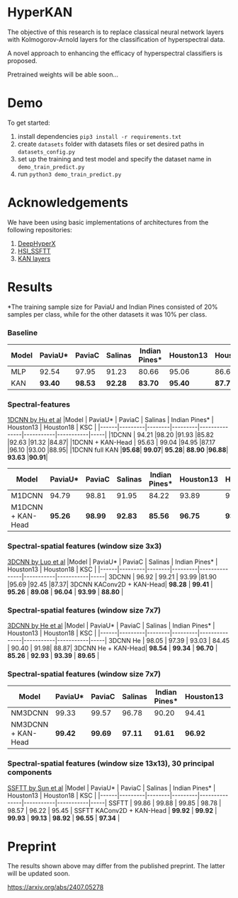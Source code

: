 # HyperKAN
The objective of this research is to replace classical neural network layers with Kolmogorov-Arnold layers for the 
classification of hyperspectral data.

A novel approach to enhancing the efficacy of hyperspectral classifiers is proposed.

Pretrained weights will be able soon...

# Demo

To get started:
1. install dependencies `pip3 install -r requirements.txt`
2. create `datasets` folder with datasets files or set desired paths in `datasets_config.py`
3. set up the training and test model and specify the dataset name in `demo_train_predict.py`
4. run `python3 demo_train_predict.py`

# Acknowledgements
We have been using basic implementations of architectures from the following repositories:

1) [DeepHyperX](https://github.com/nshaud/DeepHyperX)
2) [HSI_SSFTT](https://github.com/zgr6010/HSI_SSFTT)
3) [KAN layers](https://github.com/IvanDrokin/torch-conv-kan)

# Results

*The training sample size for PaviaU and Indian Pines consisted of 20% samples per class, while for the other datasets 
it was 10% per class.

### Baseline 

|Model | PaviaU* | PaviaC | Salinas | Indian Pines* | Houston13 | Houston18 | KSC |
|------|---------|--------|---------|---------------|-----------|-----------|-----|
|MLP|	92.54     |	97.95     |	91.23   |	80.66	    | 95.06	    | 86.62     |	81.84     |
|KAN| **93.40** |	**98.53**	|**92.28**|	**83.70**	| **95.40**	| **87.70**	| **88.65** |

### Spectral-features
[1DCNN by Hu et al](https://www.hindawi.com/journals/js/2015/258619/)
|Model | PaviaU* | PaviaC | Salinas | Indian Pines* | Houston13 | Houston18 | KSC |
|------|---------|--------|---------|---------------|-----------|-----------|-----|
|1DCNN            |	94.21	|98.20	|91.93	|85.82	|92.63	|91.32	|84.87|
|1DCNN + KAN-Head |	95.63 |	99.04	|94.95	|87.17	|96.10	|93.00	|88.95|
|1DCNN full KAN   |**95.68**|	**99.07**|	**95.28**|	**88.90**	|**96.88**|	**93.63**	|**90.91**|

|Model | PaviaU* | PaviaC | Salinas | Indian Pines* | Houston13 | Houston18 | KSC |
|------|---------|--------|---------|---------------|-----------|-----------|-----|
M1DCNN	          |94.79	|98.81	|91.95	|84.22	|93.89	|91.90	|85.67|
M1DCNN + KAN-Head |	**95.26**	| **98.99** |	**92.83** |	**85.56** |	**96.75** |	**93.86** |	**91.12** |


### Spectral-spatial features (window size 3x3)
[3DCNN by Luo et al](https://ieeexplore.ieee.org/document/8455251)
|Model | PaviaU* | PaviaC | Salinas | Indian Pines* | Houston13 | Houston18 | KSC |
|------|---------|--------|---------|---------------|-----------|-----------|-----|
3DCNN                    |	96.92 |	99.21 |	93.99	|81.90	|95.69	|92.45	|87.37|
3DCNN KAConv2D + KAN-Head| 	**98.28**	| **99.41**	| **95.26**	| **89.08**	| **96.04**	| **93.99**	| **88.80** |

### Spectral-spatial features (window size 7x7)
[3DCNN by He et al](https://ieeexplore.ieee.org/document/8297014/)
|Model | PaviaU* | PaviaC | Salinas | Indian Pines* | Houston13 | Houston18 | KSC |
|------|---------|--------|---------|---------------|-----------|-----------|-----|
3DCNN He           |	98.05 |	97.39	| 93.03 |	84.45	| 90.40 | 	91.98|	88.87|
3DCNN He + KAN-Head|	**98.54** |	**99.34** |	**96.70**	| **85.26**	| **92.93**	| **93.39**	| **89.65** |

### Spectral-spatial features (window size 7x7)
|Model | PaviaU* | PaviaC | Salinas | Indian Pines* | Houston13 | Houston18 | KSC |
|------|---------|--------|---------|---------------|-----------|-----------|-----|
NM3DCNN            |	99.33	|99.57 |	96.78 |	90.20 |	94.41 |	95.53 |	86.61 |
NM3DCNN + KAN-Head |	**99.42** |	**99.69** |	**97.11** |	**91.61** | **96.92** |	**95.63** |	**92.01**|

### Spectral-spatial features (window size 13x13), 30 principal components
[SSFTT by Sun et al](https://ieeexplore.ieee.org/document/9684381)
|Model | PaviaU* | PaviaC | Salinas | Indian Pines* | Houston13 | Houston18 | KSC |
|------|---------|--------|---------|---------------|-----------|-----------|-----|
SSFTT                     |	99.86 |	99.88	| 99.85 |	98.78 |	98.57 |	96.22 |	95.45 |
SSFTT KAConv2D + KAN-Head | 	**99.92** |	**99.92** |	**99.93** |	**99.13** | **98.92**	| **96.55** | **97.34** |


# Preprint

The results shown above may differ from the published preprint. The latter will be updated soon.

https://arxiv.org/abs/2407.05278
